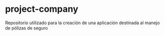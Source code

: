 # project-company
Repositorio utilizado para la creación de una aplicación destinada al manejo de pólizas de seguro
